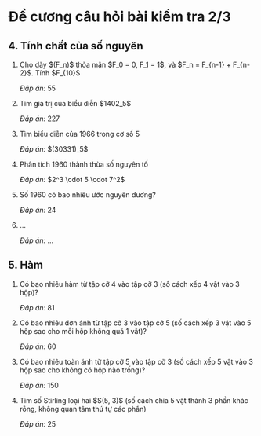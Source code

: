 # Đề cương câu hỏi bài kiểm tra 2/3
## 4. Tính chất của số nguyên
<ol>
  <li>Cho dãy $(F_n)$ thỏa mãn $F_0 = 0, F_1 = 1$, và $F_n = F_{n-1} + F_{n-2}$. Tính $F_{10}$
    <p><i>Đáp án:</i> 55</p>
  </li>
  <li>Tìm giá trị của biểu diễn $1402_5$
    <p><i>Đáp án:</i> 227</p>
  </li>
  <li>Tìm biểu diễn của 1966 trong cơ số 5
    <p><i>Đáp án:</i> $(30331)_5$</p>
  </li>
  <li>Phân tích 1960 thành thừa số nguyên tố
    <p><i>Đáp án:</i> $2^3 \cdot 5 \cdot 7^2$</p>
  </li>
  <li>Số 1960 có bao nhiêu ước nguyên dương?
    <p><i>Đáp án:</i> 24</p>
  </li>
  <li>...
    <p><i>Đáp án:</i> ...</p>
  </li>
</ol>

## 5. Hàm
<ol>
  <li>Có bao nhiêu hàm từ tập cỡ 4 vào tập cỡ 3 (số cách xếp 4 vật vào 3 hộp)?
    <p><i>Đáp án:</i> 81</p>
  </li>
  <li>Có bao nhiêu đơn ánh từ tập cỡ 3 vào tập cỡ 5 (số cách xếp 3 vật vào 5 hộp sao cho mỗi hộp không quá 1 vật)?
    <p><i>Đáp án:</i> 60</p>
  </li>
  <li>Có bao nhiêu toàn ánh từ tập cỡ 5 vào tập cỡ 3 (số cách xếp 5 vật vào 3 hộp sao cho không có hộp nào trống)?
    <p><i>Đáp án:</i> 150</p>
  </li>
  <li>Tìm số Stirling loại hai $S(5, 3)$ (số cách chia 5 vật thành 3 phần khác rỗng, không quan tâm thứ tự các phần)
    <p><i>Đáp án:</i> 25</p>
  </li>
</ol>
